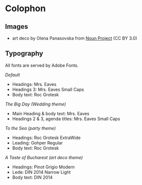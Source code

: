 # Colophon

## Images

- art deco by Olena Panasovska from <a href="https://thenounproject.com/browse/icons/term/art-deco/" target="_blank" title="art deco Icons">Noun Project</a> (CC BY 3.0)

## Typography

All fonts are served by Adobe Fonts.

*Default*

- Headings: Mrs. Eaves
- Headings 3: Mrs. Eaves Small Caps
- Body text: Roc Grotesk 

*The Big Day (Wedding theme)*

- Main Heading & body text: Mrs. Eaves
- Headings 2 & 3, agenda titles: Mrs. Eaves Small Caps

*To the Sea (party theme)*

- Headings: Roc Grotesk ExtraWide
- Leading: Gohper Regular
- Body text: Roc Grotesk 

*A Taste of Bucharest (art deco theme)*

- Headings: Pinot Grigio Modern
- Lede: DIN 2014 Narrow Light
- Body text: DIN 2014